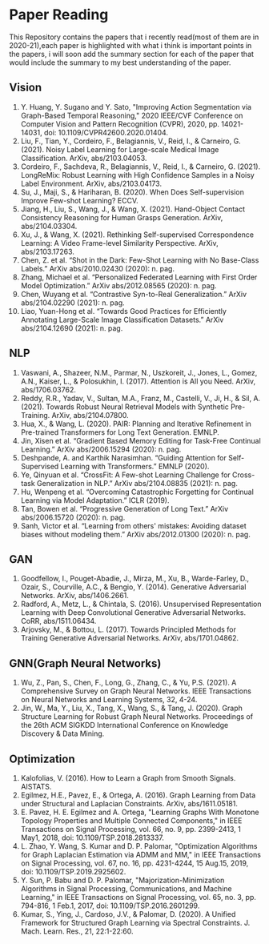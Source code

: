 # Paper Reading

This Repository contains the papers that i recently read(most of them are in 2020-21),each paper is highlighted with what i think is important points in the papers, i will soon add the summary section for each of the paper that would include the summary to my best understanding of the paper.

## Vision

1. Y. Huang, Y. Sugano and Y. Sato, "Improving Action Segmentation via Graph-Based Temporal Reasoning," 2020 IEEE/CVF Conference on Computer Vision and Pattern Recognition (CVPR), 2020, pp. 14021-14031, doi: 10.1109/CVPR42600.2020.01404.
2. Liu, F., Tian, Y., Cordeiro, F., Belagiannis, V., Reid, I., & Carneiro, G. (2021). Noisy Label Learning for Large-scale Medical Image Classification. ArXiv, abs/2103.04053.
3. Cordeiro, F., Sachdeva, R., Belagiannis, V., Reid, I., & Carneiro, G. (2021). LongReMix: Robust Learning with High Confidence Samples in a Noisy Label Environment. ArXiv, abs/2103.04173.
4. Su, J., Maji, S., & Hariharan, B. (2020). When Does Self-supervision Improve Few-shot Learning? ECCV.
5. Jiang, H., Liu, S., Wang, J., & Wang, X. (2021). Hand-Object Contact Consistency Reasoning for Human Grasps Generation. ArXiv, abs/2104.03304.
6. Xu, J., & Wang, X. (2021). Rethinking Self-supervised Correspondence Learning: A Video Frame-level Similarity Perspective. ArXiv, abs/2103.17263.
7. Chen, Z. et al. “Shot in the Dark: Few-Shot Learning with No Base-Class Labels.” ArXiv abs/2010.02430 (2020): n. pag.
8. Zhang, Michael et al. “Personalized Federated Learning with First Order Model Optimization.” ArXiv abs/2012.08565 (2020): n. pag.
9. Chen, Wuyang et al. “Contrastive Syn-to-Real Generalization.” ArXiv abs/2104.02290 (2021): n. pag.
10. Liao, Yuan-Hong et al. “Towards Good Practices for Efficiently Annotating Large-Scale Image Classification Datasets.” ArXiv abs/2104.12690 (2021): n. pag.


## NLP

1. Vaswani, A., Shazeer, N.M., Parmar, N., Uszkoreit, J., Jones, L., Gomez, A.N., Kaiser, L., & Polosukhin, I. (2017). Attention is All you Need. ArXiv, abs/1706.03762.
2. Reddy, R.R., Yadav, V., Sultan, M.A., Franz, M., Castelli, V., Ji, H., & Sil, A. (2021). Towards Robust Neural Retrieval Models with Synthetic Pre-Training. ArXiv, abs/2104.07800.
3. Hua, X., & Wang, L. (2020). PAIR: Planning and Iterative Refinement in Pre-trained Transformers for Long Text Generation. EMNLP.
4. Jin, Xisen et al. “Gradient Based Memory Editing for Task-Free Continual Learning.” ArXiv abs/2006.15294 (2020): n. pag.
5. Deshpande, A. and Karthik Narasimhan. “Guiding Attention for Self-Supervised Learning with Transformers.” EMNLP (2020).
6. Ye, Qinyuan et al. “CrossFit: A Few-shot Learning Challenge for Cross-task Generalization in NLP.” ArXiv abs/2104.08835 (2021): n. pag.
7. Hu, Wenpeng et al. “Overcoming Catastrophic Forgetting for Continual Learning via Model Adaptation.” ICLR (2019).
8. Tan, Bowen et al. “Progressive Generation of Long Text.” ArXiv abs/2006.15720 (2020): n. pag.
9. Sanh, Victor et al. “Learning from others' mistakes: Avoiding dataset biases without modeling them.” ArXiv abs/2012.01300 (2020): n. pag.

## GAN

1. Goodfellow, I., Pouget-Abadie, J., Mirza, M., Xu, B., Warde-Farley, D., Ozair, S., Courville, A.C., & Bengio, Y. (2014). Generative Adversarial Networks. ArXiv, abs/1406.2661.
2. Radford, A., Metz, L., & Chintala, S. (2016). Unsupervised Representation Learning with Deep Convolutional Generative Adversarial Networks. CoRR, abs/1511.06434.
3. Arjovsky, M., & Bottou, L. (2017). Towards Principled Methods for Training Generative Adversarial Networks. ArXiv, abs/1701.04862.

## GNN(Graph Neural Networks)

1. Wu, Z., Pan, S., Chen, F., Long, G., Zhang, C., & Yu, P.S. (2021). A Comprehensive Survey on Graph Neural Networks. IEEE Transactions on Neural Networks and Learning Systems, 32, 4-24.
2. Jin, W., Ma, Y., Liu, X., Tang, X., Wang, S., & Tang, J. (2020). Graph Structure Learning for Robust Graph Neural Networks. Proceedings of the 26th ACM SIGKDD International Conference on Knowledge Discovery & Data Mining.

## Optimization 

1. Kalofolias, V. (2016). How to Learn a Graph from Smooth Signals. AISTATS.
2. Egilmez, H.E., Pavez, E., & Ortega, A. (2016). Graph Learning from Data under Structural and Laplacian Constraints. ArXiv, abs/1611.05181.
3. E. Pavez, H. E. Egilmez and A. Ortega, "Learning Graphs With Monotone Topology Properties and Multiple Connected Components," in IEEE Transactions on Signal Processing, vol. 66, no. 9, pp. 2399-2413, 1 May1, 2018, doi: 10.1109/TSP.2018.2813337.
4. L. Zhao, Y. Wang, S. Kumar and D. P. Palomar, "Optimization Algorithms for Graph Laplacian Estimation via ADMM and MM," in IEEE Transactions on Signal Processing, vol. 67, no. 16, pp. 4231-4244, 15 Aug.15, 2019, doi: 10.1109/TSP.2019.2925602.
5. Y. Sun, P. Babu and D. P. Palomar, "Majorization-Minimization Algorithms in Signal Processing, Communications, and Machine Learning," in IEEE Transactions on Signal Processing, vol. 65, no. 3, pp. 794-816, 1 Feb.1, 2017, doi: 10.1109/TSP.2016.2601299.
6. Kumar, S., Ying, J., Cardoso, J.V., & Palomar, D. (2020). A Unified Framework for Structured Graph Learning via Spectral Constraints. J. Mach. Learn. Res., 21, 22:1-22:60.

